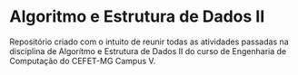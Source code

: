 # Algoritmo e Estrutura de Dados II

<p> Repositório criado com o intuito de reunir todas as atividades passadas na disciplina de Algorítmo e Estrutura de Dados II do curso de Engenharia de Computação do CEFET-MG Campus V. </p>
